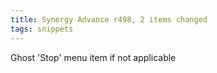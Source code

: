```yaml
---
title: Synergy Advance r498, 2 items changed
tags: snippets
---
```


Ghost 'Stop' menu item if not applicable
